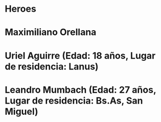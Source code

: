 # Heroes
# Maximiliano Orellana
# Uriel Aguirre (Edad: 18 años, Lugar de residencia: Lanus)
# Leandro Mumbach (Edad: 27 años, Lugar de residencia: Bs.As, San Miguel)